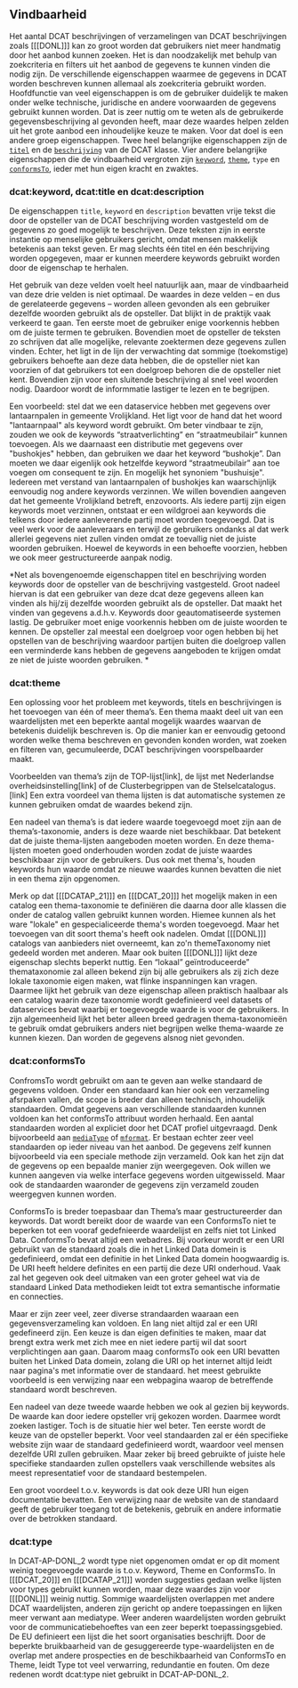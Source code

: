 ## Vindbaarheid

Het aantal DCAT beschrijvingen of verzamelingen van DCAT beschrijvingen zoals [[[DONL]]] kan zo groot worden dat gebruikers niet meer handmatig door het aanbod kunnen zoeken. Het is dan noodzakelijk met behulp van zoekcriteria en filters uit het aanbod de gegevens te kunnen vinden die nodig zijn. De verschillende eigenschappen waarmee de gegevens in DCAT worden beschreven kunnen allemaal als zoekcriteria gebruikt worden. Hoofdfunctie van veel eigenschappen is om de gebruiker duidelijk te maken onder welke technische, juridische en andere voorwaarden de gegevens gebruikt kunnen worden. Dat is zeer nuttig om te weten als de gebruikerde gegevensbeschrijving al gevonden heeft, maar deze waardes helpen zelden uit het grote aanbod een inhoudelijke keuze te maken. Voor dat doel
is een andere  groep eigenschappen. Twee heel belangrijke eigenschappen zijn de [`titel`](#dct-title) en de [`beschrijving`](#dct-description) van de DCAT klasse.  Vier andere belangrijke eigenschappen die de vindbaarheid vergroten zijn  [`keyword`](#dcat-keyword), [`theme`](#dcat-theme), `type` en [`conformsTo`](#dct-conformsTo), ieder met hun eigen kracht en zwaktes.

### dcat:keyword, dcat:title en dcat:description

De eigenschappen `title`, `keyword` en `description` bevatten vrije tekst die door de opsteller van de DCAT beschrijving worden vastgesteld om de gegevens zo goed mogelijk te beschrijven. Deze teksten zijn in eerste instantie op menselijke gebruikers gericht, omdat mensen makkelijk betekenis aan tekst geven. Er mag slechts één titel en één beschrijving worden opgegeven, maar er kunnen meerdere keywords gebruikt worden door de eigenschap te herhalen. 

Het gebruik van deze velden voelt heel natuurlijk aan, maar de vindbaarheid van deze drie velden is niet optimaal. De waardes in deze velden – en dus de gerelateerde gegevens – worden alleen gevonden als een gebruiker dezelfde woorden gebruikt als de opsteller. Dat blijkt in de praktijk vaak verkeerd te gaan. Ten eerste moet de gebruiker enige voorkennis hebben om de juiste termen te gebruiken. Bovendien moet de opsteller de teksten zo schrijven dat alle mogelijke, relevante zoektermen deze gegevens zullen vinden. Echter, het ligt in de lijn der verwachting dat sommige (toekomstige) gebruikers behoefte aan deze data hebben, die de opsteller niet kan voorzien of dat gebruikers tot een doelgroep behoren die de opsteller niet kent. Bovendien zijn voor een sluitende beschrijving al snel veel woorden nodig. Daardoor wordt de informmatie lastiger te lezen en te begrijpen.

Een voorbeeld: stel dat we een dataservice hebben met gegevens over lantaarnpalen in gemeente Vrolijkland. Het ligt voor de hand dat het woord "lantaarnpaal" als keyword wordt gebruikt. Om beter vindbaar te zijn, zouden we ook de keywords “straatverlichting” en “straatmeubilair” kunnen toevoegen. Als we daarnaast een distributie met gegevens over "bushokjes" hebben, dan gebruiken we daar het keyword “bushokje”. Dan moeten we daar eigenlijk ook hetzelfde keyword “straatmeubilair” aan toe voegen om consequent te zijn. En mogelijk het synoniem "bushuisje". Iedereen met verstand van lantaarnpalen of bushokjes kan waarschijnlijk eenvoudig nog andere keywords verzinnen. We willen bovendien aangeven dat het gemeente Vrolijkland betreft, enzovoorts. Als iedere partij zijn eigen keywords moet verzinnen, ontstaat er een wildgroei aan keywords die telkens door iedere aanleverende partij moet worden toegevoegd. Dat is veel werk voor de aanleveraars en terwijl de gebruikers ondanks al dat werk allerlei gegevens niet zullen vinden omdat ze toevallig niet de juiste woorden gebruiken. Hoewel de keywords in een behoefte voorzien, hebben we ook meer gestructureerde aanpak nodig.

*Net als bovengenoemde eigenschappen titel en beschrijving worden keywords door de opsteller van de beschrijving vastgesteld. Groot nadeel hiervan is dat een gebruiker van deze dcat deze gegevens alleen kan vinden als hij/zij dezelfde woorden gebruikt als de opsteller. Dat maakt het vinden van gegevens a.d.h.v. Keywords door geautomatiseerde systemen lastig.
De gebruiker moet enige voorkennis hebben om de juiste woorden te kennen. De opsteller zal meestal een doelgroep voor ogen hebben bij het opstellen van de beschrijving waardoor partijen buiten die doelgroep vallen een verminderde kans hebben de gegevens aangeboden te krijgen omdat ze niet de juiste woorden gebruiken. *

### dcat:theme

Een oplossing voor het probleem met keywords, titels en beschrijvingen is het toevoegen van één of meer thema’s. Een thema maakt deel uit van een waardelijsten met een beperkte aantal mogelijk waardes waarvan de betekenis duidelijk beschreven is. Op die manier kan er eenvoudig getoond worden welke thema beschreven en gevonden konden worden, wat zoeken en filteren van, gecumuleerde, DCAT beschrijvingen voorspelbaarder maakt. 

Voorbeelden van thema’s zijn de TOP-lijst[link], de lijst met Nederlandse overheidsinstelling[link] of de Clusterbegrippen van de Stelselcatalogus.[link] Een extra voordeel van thema lijsten is dat automatische systemen ze kunnen gebruiken omdat de waardes bekend zijn. 

Een nadeel van thema’s is dat iedere waarde toegevoegd moet zijn aan de thema’s-taxonomie, anders is deze waarde niet beschikbaar. Dat betekent dat de juiste thema-lijsten aangeboden moeten  worden. En deze thema-lijsten moeten goed onderhouden worden zodat de juiste waardes beschikbaar zijn voor de gebruikers. Dus ook met thema's, houden keywords hun waarde omdat ze nieuwe waardes kunnen bevatten die niet in een thema zijn opgenomen.

Merk op dat [[[DCATAP_21]]] en [[[DCAT_20]]] het mogelijk maken in een catalog een thema-taxonomie te definiëren die daarna door alle klassen die onder de catalog vallen gebruikt kunnen worden. Hiemee kunnen als het ware "lokale" en gespecialiceerde thema's worden toegevoegd. Maar het toevoegen van dit soort thema's heeft ook nadelen. Omdat [[[DONL]]] catalogs van aanbieders niet overneemt, kan zo'n themeTaxonomy niet gedeeld worden met anderen. Maar ook buiten [[[DONL]]] lijkt deze eigenschap slechts beperkt nuttig. Een “lokaal” geïntroduceerde” themataxonomie zal alleen bekend zijn bij alle gebruikers als zij zich deze lokale taxonomie eigen maken, wat flinke inspanningen kan vragen. Daarmee lijkt het gebruik van  deze eigenschap alleen praktisch haalbaar als een catalog waarin deze taxonomie wordt gedefinieerd veel datasets of dataservices bevat waarbij er toegevoegde waarde is voor de gebruikers. In zijn algemeenheid lijkt het beter alleen breed gedragen thema-taxonomieën te gebruik omdat gebruikers anders niet begrijpen welke thema-waarde ze kunnen kiezen. Dan worden de gegevens alsnog niet gevonden.

### dcat:conformsTo

ConfromsTo wordt gebruikt om aan te geven aan welke standaard de gegevens voldoen. Onder een standaard kan hier ook een verzameling afsrpaken vallen, de scope is breder dan alleen technisch, inhoudelijk standaarden. Omdat gegevens aan verschillende standaarden kunnen voldoen kan het conformsTo attribuut worden herhaald. Een aantal standaarden worden al expliciet door het DCAT profiel uitgevraagd. Denk bijvoorbeeld aan [`mediaType`](#dcat-mediaType) of [`mformat`](#dct-format). Er bestaan echter zeer veel standaarden op ieder niveau van het aanbod. De gegevens zelf kunnen bijvoorbeeld via een speciale methode zijn verzameld. Ook kan het zijn dat de gegevens op een bepaalde manier zijn weergegeven. Ook willen we kunnen aangeven via welke interface gegevens worden uitgewisseld. Maar ook de standaarden waaronder de gegevens zijn verzameld zouden weergegven kunnen worden. 

ConformsTo is breder toepasbaar dan Thema’s maar gestructureerder dan keywords. Dat wordt bereikt door de waarde van een ConformsTo niet te beperken tot een vooraf gedefnieerde waardelijst en zelfs niet tot Linked Data. ConformsTo bevat altijd een webadres. Bij voorkeur wordt er een URI gebruikt van de standaard zoals die in het Linked Data domein is gedefinieerd, omdat een definitie in het Linked Data domein hoogwaardig is. De URI heeft heldere definites en een partij die deze URI onderhoud. Vaak zal het gegeven ook deel uitmaken van een groter geheel wat via de standaard Linked Data methodieken leidt tot extra semantische informatie en connecties.

Maar er zijn zeer veel, zeer diverse strandaarden waaraan een gegevensverzameling kan voldoen. En lang niet altijd zal er een URI gedefineerd zijn. Een keuze is dan eigen definities te maken, maar dat brengt extra werk met zich mee en niet iedere partij wil dat soort verplichtingen aan gaan. Daarom maag conformsTo ook een URI  bevatten buiten het Linked Data domein, zolang die URI op het internet altijd leidt naar pagina's met informatie over de standaard. het meest gebruikte voorbeeld is een verwijzing naar een webpagina waarop de betreffende standaard wordt beschreven.

Een nadeel van deze tweede waarde hebben we ook al gezien bij keywords. De waarde kan door iedere opsteller vrij gekozen worden. Daarmee wordt zoeken lastiger. Toch is de situatie hier wel beter. Ten eerste wordt de keuze van de opsteller beperkt. Voor veel standaarden zal er één specifieke website zijn waar de standaard gedefinieerd wordt, waardoor veel mensen dezelfde URI zullen gebruiken. Maar zeker bij breed gebruikte of juiste hele specifieke standaarden zullen opstellers vaak verschillende websites als meest representatief voor de standaard bestempelen.

Een groot voordeel t.o.v. keywords is dat ook deze URI hun eigen documentatie bevatten. Een verwijzing naar de website van de standaard geeft de gebruiker toegang tot de betekenis, gebruik en andere informatie over de betrokken standaard.

### dcat:type

In DCAT-AP-DONL_2 wordt type niet opgenomen omdat er op dit moment weinig toegevoegde waarde is t.o.v. Keyword, Theme en ConformsTo. In [[[DCAT_20]]] en [[[DCATAP_21]]] worden suggesties gedaan welke lijsten voor types gebruikt kunnen worden, maar deze waardes zijn voor [[[DONL]]] weinig nuttig. Sommige waardelijsten overlappen met andere DCAT waardelijsten, anderen zijn gericht op andere toepassingen en lijken meer verwant aan mediatype. Weer anderen waardelijsten worden gebruikt voor de communicatiebehoeftes van een zeer beperkt toepassingsgebied. De EU definieert een lijst die het soort organisaties beschrijft. Door de beperkte bruikbaarheid van de gesuggereerde type-waardelijsten en de overlap met andere prospecties en de beschikbaarheid van ConformsTo en Theme, leidt Type tot veel verwarring, redundantie en fouten. 
Om deze redenen wordt dcat:type niet gebruikt in DCAT-AP-DONL_2.
